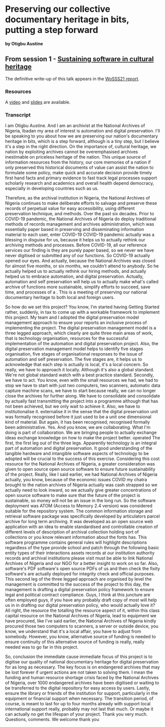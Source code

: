 # Preserving our collective documentary heritage in bits, putting a step forward
**by Otigbu Austine**  

## From session 1 - [Sustaining software in cultural heritage](/wosss21/agenda#session-1)  

The definitive write-up of this talk appears in the [WoSSS21 report](https://wosss.org/#reports).

### Resources
A [video](https://www.youtube.com/watch?v=FMZBW2J43e0&list=PLXAvKzjdTsrxFqbjWtxHjfJc0RN6jMwZg&index=5) and [slides](https://docs.google.com/presentation/d/1hyj8ShW7o5_ZtNdX9Ialcyb2MvL1pOWC/edit?usp=sharing&ouid=102694285560691348264&rtpof=true&sd=true) are available.

### Transcript

I am Otigbu Austine. And I am an archivist at the National Archives of Nigeria, Ibadan my area of interest is automation and digital preservation. I'll be speaking to you about how we are preserving our nation's documentary heritage in bits, which is a step forward, although is a tiny step, but I believe it's a step in the right direction. On the importance of, cultural heritage, we nation by exploiting archives cannot be overemphasised archives inestimable on priceless heritage of the nation. This unique source of information resources from the history, our core memories of a nation if only preserved this historical documents of value can assist the nation to formulate some policy, make quick and accurate decision provide timely first hand facts and primary evidence to fast track legal processes support scholarly research and academics and overall health depend democracy, especially in developing countries such as us. 

Therefore, as the archival institution in Nigeria, the National Archives of Nigeria continues to make deliberate efforts to salvage and preserve these records of perpetual value for easy accessibility, using different preservation technique, and methods. Over the past six decades. Prior to COVID-19 pandemic, the National Archives of Nigeria do deploy traditional methods of records management and archives administration, which was essentially paper based in preserving and disseminating information material to each user, enter COVID-19 COVID-19 pandemic actually was a blessing in disguise for us, because it helps us to actually rethink our archiving methods and processes. Before COVID-19, all our reference services our finding is they are purely paper based, so we never we have never digitised or submitted any of our functions. So COVID-19 actually opened our eyes. And actually, because the National Archives was closed for almost five months, or six months, we couldn't attend to anybody. So he actually helped us to actually rethink our hiring methods, and actually helped us to embrace automation, and digital preservation. Actually, automation and self preservation will help us to actually make what's called archive of functions more sustainable, simplify efforts to succeed, save time, and processes of a <something>. This is a meeting of preserving our national documentary heritage to both local and foreign users. 

So how do we set this project? You know, I'm started having Getting Started rather, suddenly, in tax to come up with a workable framework to implement this project. My team and I adopted the digital preservation model management approach to ensure your reports an inclusive process of implementing the project. The digital preservation  management model is a three legged approach, which clearly are quite three main areas of work, that is technology organisation, resources for the successful implementation of the automation and digital preservation project. Also, the digital preservation management model helps to identify five stages organisation, five stages of organisational responses to the issue of automation and self preservation. The five stages are, it helps us to acknowledge that each step is actually is local, it's a local concern. So really, we have to approach it locally. Although it's also a global standard. We're not global standard watch with a best practice standard. Secondly, we have to act. You know, even with the small resources we had, we had to stop we have to start with just two computers, two scanners, automatic data capture machine scans, we have to start because really, we can no longer close the archives for further along. We have to consolidate and consolidate by actually fast transmitting the project into a programme although that has not been achieved, but we only wait to achieve it. Also, we have to institutionalise it. externalise it in the sense that the digital preservation unit was formally recognised before it just used to be a unit one dimensional kind of material. But again, it has been recognised, recognised formally been administrative. Yes. And you know, we are collaborating. What I'm doing is part of collaboration. We are bringing people to actually exchange ideas exchange knowledge on how to make the project better. operated The first, the first leg out of the three legs. Apparently technology is an integral part of automation and digital preservation. It good understanding of the tangible hardware and intangible software aspects of technology to be adopted will be crucial to the success of this exercise. Considering this cost resource for the National Archives of Nigeria, a greater consideration was given to open source open source software to ensure future sustainability of the project. Really, like I said earlier, we had National Archives of Nigeria actually, you know, because of the economic issues COVID my chatra brought to the nation archives of Nigeria actually was cash strapped so we actually need to look inward, so we actually give greater concentrations of open source software to make sure that the future of the project is sustainable, so money will not be an issue in the long run. So the software deployment was ATOM (Access to Memory 2.4 version) was considered suitable for the repository system. The common information storage and retrieval software package was specifically developed by articulators parcel archive for long term archiving. It was developed as an open source web application with an idea to enable standardised and controllable creation of different levels of description of archival collection holding sort of collections or you know relevant information about the fonts has. This software programme contains general rules will highlight descriptions regardless of the type provide school and patch through the following basic entity types of their interactions assets records at our institution authority records and archival institutions please visit must be able to link National Archives of Nigeria and our NGO for a better insight to work on so far. Also, software's PDF software's open source PDFs of us and then check the fixity software's are actually deployed for integrity check and official purposes. This second leg of the three legged approach are organised by level the management is committed to the success of the project to this day, the management is drafting a digital preservation policy framework to ensure legal and political contract compliance. Guys, I think at this juncture are often employed guys, if you have any probably draft copy of most will help us in in drafting our digital preservation policy, who would actually love it? All right, the resource the totalling the resource aspect of it, within this class capital resource on the National Archives of Nigeria, lead to equipment we have procured, like I've said earlier, the National Archives of Nigeria kindly procured those two computers to scanners, a server or outside device, you know, we understand that it's a local affair, you have to adjust from somebody. However, you know, alternative source of funding is needed to ensure continuity of this alternative source of funding is really, really needed was to go far in this project. 

So, conclusion the immediate cause immediate focus of this project is to digitise our quality of national documentary heritage for digital preservation for as long as necessary. The key focus is on endangered archives that may be lost forever if urgent actions are not taken to solving them. I mean the funding and human resource shortage crisis faced by the National Archives of Nigeria, over 1000 endangered archives have been digitised or waiting to be transferred to the digital repository for easy access by users. Lastly, ensure the library or friends of the institution for support, particularly in the equipment or financial support when necessary. The transition period, of course, is meant to last for up to four months already with support local international support really, probably may not last that much. Or maybe it can actually no get the lifespan of your project. Thank you very much. Questions, comments. We welcome thank you

